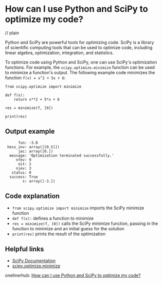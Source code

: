 # How can I use Python and SciPy to optimize my code?
// plain

Python and SciPy are powerful tools for optimizing code. SciPy is a library of scientific computing tools that can be used to optimize code, including linear algebra, optimization, integration, and statistics.

To optimize code using Python and SciPy, one can use SciPy's optimization functions. For example, the `scipy.optimize.minimize` function can be used to minimize a function's output. The following example code minimizes the function `f(x) = x^2 + 5x + 6`:

```
from scipy.optimize import minimize

def f(x):
    return x**2 + 5*x + 6

res = minimize(f, [0])

print(res)
```

## Output example

```
      fun: -3.0
 hess_inv: array([[0.5]])
      jac: array([0.])
  message: 'Optimization terminated successfully.'
     nfev: 9
      nit: 2
     njev: 3
   status: 0
  success: True
        x: array([-3.])
```

## Code explanation

- `from scipy.optimize import minimize` imports the SciPy minimize function
- `def f(x):` defines a function to minimize
- `res = minimize(f, [0])` calls the SciPy minimize function, passing in the function to minimize and an initial guess for the solution
- `print(res)` prints the result of the optimization

## Helpful links
- [SciPy Documentation](https://docs.scipy.org/doc/scipy/reference/)
- [scipy.optimize.minimize](https://docs.scipy.org/doc/scipy/reference/generated/scipy.optimize.minimize.html)

onelinerhub: [How can I use Python and SciPy to optimize my code?](https://onelinerhub.com/python-scipy/how-can-i-use-python-and-scipy-to-optimize-my-code)